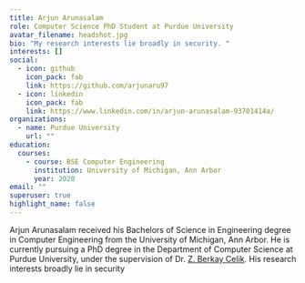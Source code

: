 ```yaml
---
title: Arjun Arunasalam
role: Computer Science PhD Student at Purdue University
avatar_filename: headshot.jpg
bio: "My research interests lie broadly in security. "
interests: []
social:
  - icon: github
    icon_pack: fab
    link: https://github.com/arjunaru97
  - icon: linkedin
    icon_pack: fab
    link: https://www.linkedin.com/in/arjun-arunasalam-93701414a/
organizations:
  - name: Purdue University
    url: ""
education:
  courses:
    - course: BSE Computer Engineering
      institution: University of Michigan, Ann Arbor
      year: 2020
email: ""
superuser: true
highlight_name: false
---
```

Arjun Arunasalam received his Bachelors of Science in Engineering degree in Computer Engineering from the University of Michigan, Ann Arbor. He is currently pursuing a PhD degree in the Department of Computer Science at Purdue University, under the supervision of Dr. [Z. Berkay Celik](https://beerkay.github.io/). His research interests broadly lie in security